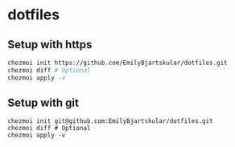 # dotfiles

## Setup with https

```bash
chezmoi init https://github.com/EmilyBjartskular/dotfiles.git
chezmoi diff # Optional
chezmoi apply -v
```

## Setup with git
```
chezmoi init git@github.com:EmilyBjartskular/dotfiles.git
chezmoi diff # Optional
chezmoi apply -v
```
